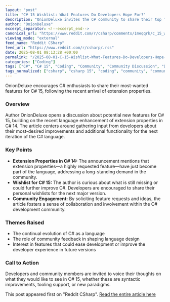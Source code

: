 ```yaml
---
layout: "post"
title: "C# 15 Wishlist: What Features Do Developers Hope For?"
description: "OnionDeluxe invites the C# community to share their top feature wishes for C# 15, highlighting the recent addition of extension properties in C# 14 and asking what improvements or features are still desired."
author: "OnionDeluxe"
excerpt_separator: <!--excerpt_end-->
canonical_url: "https://www.reddit.com/r/csharp/comments/1meqqrk/c_15_wishlist/"
viewing_mode: "external"
feed_name: "Reddit CSharp"
feed_url: "https://www.reddit.com/r/csharp/.rss"
date: 2025-08-01 08:13:28 +00:00
permalink: "/2025-08-01-C-15-Wishlist-What-Features-Do-Developers-Hope-For.html"
categories: ["Coding"]
tags: ["C#", "C# 15", "Coding", "Community", "Community Discussion", "Developer Feedback", "Extension Properties", "Future Development", "Language Evolution", "Language Features", "Programming", "Wishlist"]
tags_normalized: ["csharp", "csharp 15", "coding", "community", "community discussion", "developer feedback", "extension properties", "future development", "language evolution", "language features", "programming", "wishlist"]
---
```


OnionDeluxe encourages C# enthusiasts to share their most-wanted features for C# 15, following the recent arrival of extension properties.<!--excerpt_end-->

### Overview

Author OnionDeluxe opens a discussion about potential new features for C# 15, building on the recent language enhancement of extension properties in C# 14. The article centers around gathering input from developers about their most-desired improvements and additional functionality for the next iteration of the C# language.

### Key Points

- **Extension Properties in C# 14:** The announcement mentions that extension properties—a highly requested feature—have just become part of the language, addressing a long-standing demand in the community.
- **Wishlist for C# 15:** The author is curious about what is still missing or could further improve C#. Developers are encouraged to share their personal wishlists for the next major version.
- **Community Engagement:** By soliciting feature requests and ideas, the article fosters a sense of collaboration and involvement within the C# development community.

### Themes Raised

- The continual evolution of C# as a language
- The role of community feedback in shaping language design
- Interest in features that could ease development or improve the developer experience in future versions

### Call to Action

Developers and community members are invited to voice their thoughts on what they would like to see in C# 15, whether these are syntactic improvements, tooling support, or new paradigms.

This post appeared first on "Reddit CSharp". [Read the entire article here](https://www.reddit.com/r/csharp/comments/1meqqrk/c_15_wishlist/)
